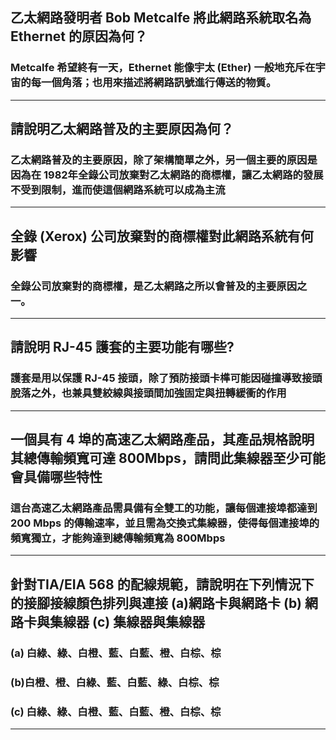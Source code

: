 ## 乙太網路發明者 Bob Metcalfe 將此網路系統取名為 Ethernet 的原因為何？
### Metcalfe 希望終有一天，Ethernet 能像宇太 (Ether) 一般地充斥在宇宙的每一個角落；也用來描述將網路訊號進行傳送的物質。
---
## 請說明乙太網路普及的主要原因為何？

### 乙太網路普及的主要原因，除了架構簡單之外，另一個主要的原因是因為在 1982年全錄公司放棄對乙太網路的商標權，讓乙太網路的發展不受到限制，進而使這個網路系統可以成為主流

---
## 全錄 (Xerox) 公司放棄對的商標權對此網路系統有何影響
### 全錄公司放棄對的商標權，是乙太網路之所以會普及的主要原因之一。

---
## 請說明 RJ-45 護套的主要功能有哪些?
### 護套是用以保護 RJ-45 接頭，除了預防接頭卡榫可能因碰撞導致接頭脫落之外，也兼具雙絞線與接頭間加強固定與扭轉緩衝的作用


---
## 一個具有 4 埠的高速乙太網路產品，其產品規格說明其總傳輸頻寬可達 800Mbps，請問此集線器至少可能會具備哪些特性
### 這台高速乙太網路產品需具備有全雙工的功能，讓每個連接埠都達到 200 Mbps 的傳輸速率，並且需為交換式集線器，使得每個連接埠的頻寬獨立，才能夠達到總傳輸頻寬為 800Mbps

---
## 針對TIA/EIA 568 的配線規範，請說明在下列情況下的接腳接線顏色排列與連接 (a)網路卡與網路卡 (b) 網路卡與集線器 (c) 集線器與集線器
### (a) 白綠、綠、白橙、藍、白藍、橙、白棕、棕
### (b)白橙、橙、白綠、藍、白藍、綠、白棕、棕
### (c) 白綠、綠、白橙、藍、白藍、橙、白棕、棕
---


